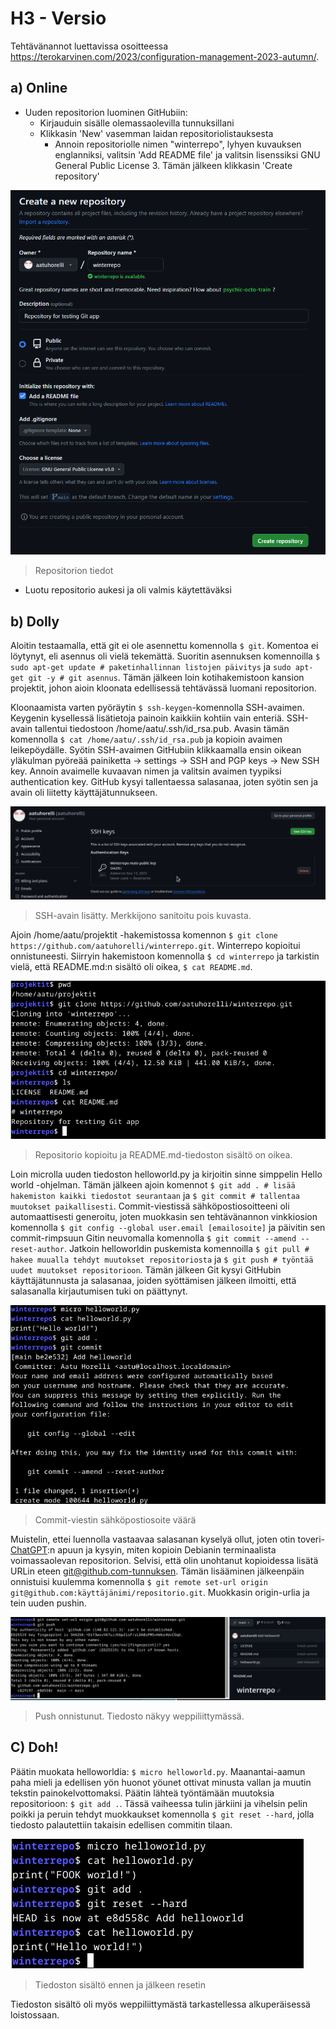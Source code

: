 # H3 - Versio

Tehtävänannot luettavissa osoitteessa https://terokarvinen.com/2023/configuration-management-2023-autumn/.

## a) Online

- Uuden repositorion luominen GitHubiin:
  - Kirjauduin sisälle olemassaolevilla tunnuksillani
  - Klikkasin 'New' vasemman laidan repositoriolistauksesta
    - Annoin repositoriolle nimen "winterrepo", lyhyen kuvauksen englanniksi, valitsin 'Add README file' ja valitsin lisenssiksi GNU General Public License 3. Tämän jälkeen klikkasin 'Create repository'

![Add file: repon tiedot](/img/repo_tiedot.png)
> Repositorion tiedot
  - Luotu repositorio aukesi ja oli valmis käytettäväksi


## b) Dolly
 Aloitin testaamalla, että git ei ole asennettu komennolla ``$ git``. Komentoa ei löytynyt, eli asennus oli vielä tekemättä. Suoritin asennuksen komennoilla ``$ sudo apt-get update # paketinhallinnan listojen päivitys`` ja ``sudo apt-get git -y # git asennus``. Tämän jälkeen loin kotihakemistoon kansion projektit, johon aioin kloonata edellisessä tehtävässä luomani repositorion.

 Kloonaamista varten pyöräytin ``$ ssh-keygen``-komennolla SSH-avaimen. Keygenin kysellessä lisätietoja painoin kaikkiin kohtiin vain enteriä. SSH-avain tallentui tiedostoon /home/aatu/.ssh/id_rsa.pub. Avasin tämän komennolla ``$ cat /home/aatu/.ssh/id_rsa.pub`` ja kopioin avaimen leikepöydälle. Syötin SSH-avaimen GitHubiin klikkaamalla ensin oikean yläkulman pyöreää painiketta -> settings -> SSH and PGP keys -> New SSH key. Annoin avaimelle kuvaavan nimen ja valitsin avaimen tyypiksi authentication key. GitHub kysyi tallentaessa salasanaa, joten syötin sen ja avain oli liitetty käyttäjätunnukseen.

![Add file: ssh key](/img/ssh_avain.png)
> SSH-avain lisätty. Merkkijono sanitoitu pois kuvasta.

Ajoin /home/aatu/projektit -hakemistossa komennon ``$ git clone https://github.com/aatuhorelli/winterrepo.git``. Winterrepo kopioitui onnistuneesti. Siirryin hakemistoon komennolla ``$ cd winterrepo`` ja tarkistin vielä, että README.md:n sisältö oli oikea, ``$ cat README.md``.

![Add file: kopioitu repo](/img/git_clone.png)
> Repositorio kopioitu ja README.md-tiedoston sisältö on oikea.

Loin microlla uuden tiedoston helloworld.py ja kirjoitin sinne simppelin Hello world -ohjelman. Tämän jälkeen ajoin komennot ``$ git add . # lisää hakemiston kaikki tiedostot seurantaan`` ja ``$ git commit # tallentaa muutokset paikallisesti``. Commit-viestissä sähköpostiosoitteeni oli automaattisesti generoitu, joten muokkasin sen tehtävänannon vinkkiosion komennolla ``$ git config --global user.email [emailosoite]`` ja päivitin sen commit-rimpsuun Gitin neuvomalla komennolla ``$ git commit --amend --reset-author``. Jatkoin helloworldin puskemista komennoilla ``$ git pull # hakee muualla tehdyt muutokset repositoriosta`` ja ``$ git push # työntää uudet muutokset repositorioon``. Tämän jälkeen Git kysyi GitHubin käyttäjätunnusta ja salasanaa, joiden syöttämisen jälkeen ilmoitti, että salasanalla kirjautumisen tuki on päättynyt. 

![Add file: push_fail](/img/helloworld.png)
> Commit-viestin sähköpostiosoite väärä

Muistelin, ettei luennolla vastaavaa salasanan kyselyä ollut, joten otin toveri-[ChatGPT](https://chat.openai.com/):n apuun ja kysyin, miten kopioin Debianin terminaalista voimassaolevan repositorion. Selvisi, että olin unohtanut kopioidessa lisätä URLin eteen git@github.com-tunnuksen. Tämän lisääminen jälkeenpäin onnistuisi kuulemma komennolla ``$ git remote set-url origin git@github.com:käyttäjänimi/repositorio.git``. Muokkasin origin-urlia ja tein uuden pushin.

![Add file: push ok](/img/push_onnistui.png)
>Push onnistunut. Tiedosto näkyy weppiliittymässä.

## C) Doh!

Päätin muokata helloworldia: ``$ micro helloworld.py``. Maanantai-aamun paha mieli ja edellisen yön huonot yöunet ottivat minusta vallan ja muutin tekstin painokelvottomaksi. Päätin lähteä työntämään muutoksia repositorioon: ``$ git add .``. Tässä vaiheessa tulin järkiini ja vihelsin pelin poikki ja peruin tehdyt muokkaukset komennolla ``$ git reset --hard``, jolla tiedosto palautettiin takaisin edellisen commitin tilaan. 

![Add file: hard reset](/img/git_reset.png)
>Tiedoston sisältö ennen ja jälkeen resetin

Tiedoston sisältö oli myös weppiliittymästä tarkastellessa alkuperäisessä loistossaan.
